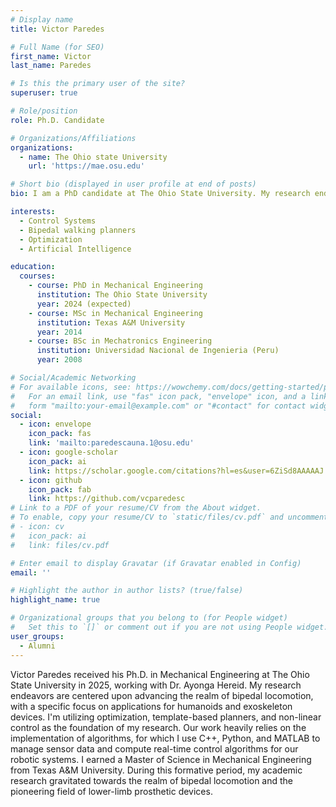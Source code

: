 ```yaml
---
# Display name
title: Victor Paredes

# Full Name (for SEO)
first_name: Victor
last_name: Paredes

# Is this the primary user of the site?
superuser: true

# Role/position
role: Ph.D. Candidate

# Organizations/Affiliations
organizations:
  - name: The Ohio state University
    url: 'https://mae.osu.edu'

# Short bio (displayed in user profile at end of posts)
bio: I am a PhD candidate at The Ohio State University. My research endeavors are centered upon humanoids and exoskeleton devices.

interests:
  - Control Systems
  - Bipedal walking planners
  - Optimization
  - Artificial Intelligence

education:
  courses:
    - course: PhD in Mechanical Engineering
      institution: The Ohio State University
      year: 2024 (expected)
    - course: MSc in Mechanical Engineering
      institution: Texas A&M University
      year: 2014
    - course: BSc in Mechatronics Engineering
      institution: Universidad Nacional de Ingenieria (Peru)
      year: 2008

# Social/Academic Networking
# For available icons, see: https://wowchemy.com/docs/getting-started/page-builder/#icons
#   For an email link, use "fas" icon pack, "envelope" icon, and a link in the
#   form "mailto:your-email@example.com" or "#contact" for contact widget.
social:
  - icon: envelope
    icon_pack: fas
    link: 'mailto:paredescauna.1@osu.edu'
  - icon: google-scholar
    icon_pack: ai
    link: https://scholar.google.com/citations?hl=es&user=6ZiSd8AAAAAJ
  - icon: github
    icon_pack: fab
    link: https://github.com/vcparedesc
# Link to a PDF of your resume/CV from the About widget.
# To enable, copy your resume/CV to `static/files/cv.pdf` and uncomment the lines below.
# - icon: cv
#   icon_pack: ai
#   link: files/cv.pdf

# Enter email to display Gravatar (if Gravatar enabled in Config)
email: ''

# Highlight the author in author lists? (true/false)
highlight_name: true

# Organizational groups that you belong to (for People widget)
#   Set this to `[]` or comment out if you are not using People widget.
user_groups:
  - Alumni
---
```

Victor Paredes received his Ph.D. in Mechanical Engineering at The Ohio State University in 2025, working with Dr. Ayonga Hereid. My research endeavors are centered upon advancing the realm of bipedal locomotion, with a specific focus on applications for humanoids and exoskeleton devices. I'm utilizing optimization, template-based planners, and non-linear control as the foundation of my research. Our work heavily relies on the implementation of algorithms, for which I use C++, Python, and MATLAB to manage sensor data and compute real-time control algorithms for our robotic systems. I earned a Master of Science in Mechanical Engineering from Texas A&M University. During this formative period, my academic research gravitated towards the realm of bipedal locomotion and the pioneering field of lower-limb prosthetic devices.
